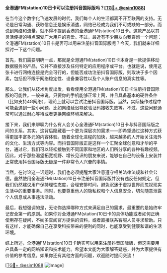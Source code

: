 **全港通FM(station)10日卡可以注册抖音国际版吗？[[TG💪+ @esim1088](https://t.me/s/esim1088)]**

在当今这个数字化飞速发展的时代，我们每个人的生活都离不开互联网的支持。无论是日常沟通、获取信息还是娱乐消遣，网络已经成为我们不可或缺的一部分。而说到网络和流量，就不得不提到香港的全港通FM(station)10日卡。这款产品以其灵活便捷的特点深受广大用户的喜爱。不过，最近有不少朋友向我咨询一个问题：全港通FM(station)10日卡是否可以用来注册抖音国际版呢？今天，我们就来详细探讨一下这个问题。

首先，我们需要明确一点，那就是全港通FM(station)10日卡本身是一款提供移动数据服务的产品，它并不直接涉及任何特定的应用程序或平台。也就是说，使用这张卡进行网络连接是完全可行的，但能否成功注册抖音国际版，则取决于多个因素，包括但不限于网络稳定性、设备兼容性以及个人账户信息的真实性等。

那么，让我们从技术角度出发，看看使用全港通FM(station)10日卡注册抖音国际版的可能性。一般来说，只要你的手机能够正常上网，并且具备基本的硬件条件（比如支持4G网络），理论上就可以尝试注册抖音国际版。当然，实际操作过程中可能会遇到一些小问题，比如网络延迟导致验证码接收失败等。不过，这些问题通常可以通过耐心等待或者更换网络环境来解决。

接下来，我们来聊聊为什么有人会关心全港通FM(station)10日卡与抖音国际版之间的关系。其实，这背后隐藏着一个更为深层次的需求——即希望通过这种方式获得更加丰富多元的内容体验。随着全球化进程的加快，越来越多的人开始关注海外的文化、生活方式等内容。而抖音国际版正是这样一个汇聚全球创意和才华的平台，通过它，我们可以轻松接触到不同国家和地区的人们所分享的各种有趣视频。因此，对于那些渴望拓宽视野、增长见识的朋友来说，能够在自己的设备上安装并正常使用抖音国际版无疑是一件非常令人兴奋的事情。

当然，在讨论这一话题时，我们也必须提醒大家注意遵守相关法律法规和社会公德。虽然使用全港通FM(station)10日卡注册抖音国际版并没有违反任何规定，但我们仍然建议用户保持理性态度，合理安排时间，避免沉迷于虚拟世界而忽视现实生活中的重要事务。同时，也要尊重他人的隐私权和个人信息安全，切勿随意泄露个人信息或从事违法活动。

最后，我想强调的是，无论你选择哪种方式来满足自己的需求，最重要的是始终牢记安全第一的原则。如果你对全港通FM(station)10日卡的具体功能或者如何正确使用存在疑问，不妨多查阅官方提供的资料，或者直接联系客服人员寻求帮助。只有这样，才能确保自己在享受科技带来的便利的同时，也能享受到健康和谐的生活环境。

综上所述，全港通FM(station)10日卡确实可以用来注册抖音国际版，但这需要用户具备一定的网络知识和技术能力。希望本文能为大家解答疑惑，并为大家提供有价值的参考信息。如果你还有其他方面的问题，欢迎随时提问交流！

[[TG💪+ @esim1088](https://t.me/s/esim1088) ![Image](https://i.postimg.cc/4NQfJmqS/Snipaste-2025-05-13-00-14-12.png)]